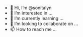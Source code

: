 - 👋 Hi, I’m @sonitalyn
- 👀 I’m interested in ...
- 🌱 I’m currently learning ...
- 💞️ I’m looking to collaborate on ...
- 📫 How to reach me ...

<!---
sonitalyn/sonitalyn is a ✨ special ✨ repository because its `README.md` (this file) appears on your GitHub profile.
You can click the Preview link to take a look at your changes.
--->
